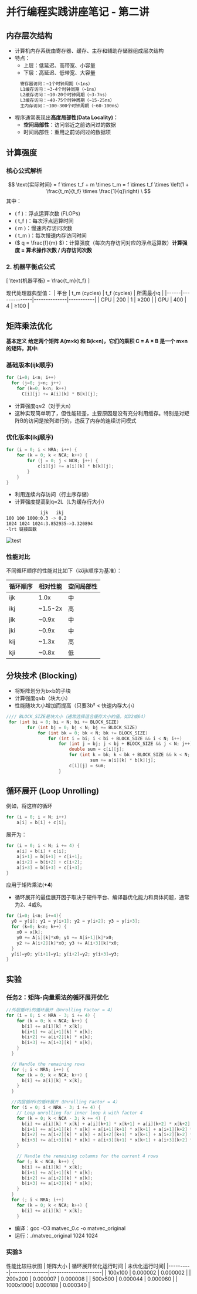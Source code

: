 # 并行编程实践讲座笔记 - 第二讲

## 内存层次结构
- 计算机内存系统由寄存器、缓存、主存和辅助存储器组成层次结构
- 特点：
  - 上层：低延迟、高带宽、小容量
  - 下层：高延迟、低带宽、大容量
  ```bash
    寄存器访问：~1个时钟周期（<1ns）
    L1缓存访问：~3-4个时钟周期（~1ns）
    L2缓存访问：~10-20个时钟周期（~3-7ns）
    L3缓存访问：~40-75个时钟周期（~15-25ns）
    主内存访问：~100-300个时钟周期（~60-100ns）
  ```
- 程序通常表现出**高度局部性(Data Locality)：**
  - **空间局部性**：访问邻近之前访问过的数据
  - 时间局部性：重用之前访问过的数据项

## 计算强度
### 核心公式解析
$$
\text{实际时间} = f \times t_f + m \times t_m = f \times t_f \times \left(1 + \frac{t_m}{t_f} \times \frac{1}{q}\right) \
$$
其中：
- \( f \)：浮点运算次数 (FLOPs)
- \( t_f \)：每次浮点运算时间
- \( m \)：慢速内存访问次数
- \( t_m \)：每次慢速内存访问时间
- \($ q = \frac{f}{m} $\)：计算强度（每次内存访问对应的浮点运算数）**计算强度 = 算术操作次数 / 内存访问次数**


### 2. 机器平衡点公式
\[ \text{机器平衡} = \frac{t_m}{t_f} \]

现代处理器典型值：
| 平台 | t_m (cycles) | t_f (cycles) | 所需最小q |
|------|--------------|--------------|-----------|
| CPU  | 200          | 1            | ≥200      |
| GPU  | 400          | 4            | ≥100      |


## 矩阵乘法优化
**基本定义**
**给定两个矩阵 A(m×k) 和 B(k×n)，它们的乘积 C = A × B 是一个 m×n 的矩阵，其中:**
### 基础版本(ijk顺序)
```c
for (i=0; i<n; i++)
  for (j=0; j<n; j++)
    for (k=0; k<n; k++)
      C[i][j] += A[i][k] * B[k][j];
```
- 计算强度q≈2（对于大n）
- 这种实现简单明了，但性能较差，主要原因是没有充分利用缓存。特别是对矩阵B的访问是按列进行的，违反了内存的连续访问模式

### 优化版本(ikj顺序)
```c
for (i = 0; i < NRA; i++) {
    for (k = 0; k < NCA; k++) {
        for (j = 0; j < NCB; j++) {
            c[i][j] += a[i][k] * b[k][j];
        }
    }
}
```
- 利用连续内存访问（行主序存储）
- 计算强度提高到q≈2L（L为缓存行大小）
```bash
             ijk   ikj
100 100 1000:0.3 -> 0.2
1024 1024 1024:3.852935->3.320894
-lrt 链接函数
```
![test]()
### 性能对比  
不同循环顺序的性能对比如下（以ijk顺序为基准）：

|循环顺序	|相对性能	|空间局部性|
|-------|-------------|--------|
|ijk	|1.0x	|中|
|ikj	|~1.5-2x	|高|
|jik	|~0.9x	|中|
|jki	|~0.9x	|中|
|kij	|~1.3x	|高|
|kji	|~0.8x	|低|
## 分块技术 (Blocking) ##
- 将矩阵划分为b×b的子块
- 计算强度q≈b（块大小）
- 性能随块大小增加而提高（只要3b² < 快速内存大小）
```c
//// BLOCK_SIZE是块大小（通常选择适合缓存大小的值，如32或64）
 for (int bi = 0; bi < N; bi += BLOCK_SIZE)
        for (int bj = 0; bj < N; bj += BLOCK_SIZE)
            for (int bk = 0; bk < N; bk += BLOCK_SIZE)
                for (int i = bi; i < bi + BLOCK_SIZE && i < N; i++)
                    for (int j = bj; j < bj + BLOCK_SIZE && j < N; j++) {
                        double sum = c[i][j];
                        for (int k = bk; k < bk + BLOCK_SIZE && k < N; k++)
                                sum += a[i][k] * b[k][j];
                        c[i][j] = sum;
                    }
```
## 循环展开 (Loop Unrolling) ##
例如，将这样的循环
```c
for (i = 0; i < N; i++)
    a[i] = b[i] + c[i];
```
展开为：
```c
for (i = 0; i < N; i += 4) {
    a[i] = b[i] + c[i];
    a[i+1] = b[i+1] + c[i+1];
    a[i+2] = b[i+2] + c[i+2];
    a[i+3] = b[i+3] + c[i+3];
}
```
应用于矩阵乘法(**+4**)
- 循环展开的最佳展开因子取决于硬件平台、编译器优化能力和具体问题，通常为2、4或8。
```c
for (i=0; i<n; i+=4){
  y0 = y[i]; y1 = y[i+1]; y2 = y[i+2]; y3 = y[i+3];
  for (k=0; k<n; k++) {
    x0 = x[k];
    y0 += A[i][k]*x0; y1 += A[i+1][k]*x0;
    y2 += A[i+2][k]*x0; y3 += A[i+3][k]*x0;
  }
  y[i]=y0; y[i+1]=y1; y[i+2]=y2; y[i+3]=y3;
}
```
## 实验 ##
### 任务2：矩阵-向量乘法的循环展开优化
```c
//外层循环i的循环展开（Unrolling Factor = 4）
for (i = 0; i < NRA - 3; i += 4) {
    for (k = 0; k < NCA; k++) {
      b[i] += a[i][k] * x[k];
      b[i+1] += a[i+1][k] * x[k];
      b[i+2] += a[i+2][k] * x[k];
      b[i+3] += a[i+3][k] * x[k];
    }
  }

  // Handle the remaining rows
  for (; i < NRA; i++) {
    for (k = 0; k < NCA; k++) {
      b[i] += a[i][k] * x[k];
    }
  }

  //内层循环k的循环展开（Unrolling Factor = 4）
  for (i = 0; i < NRA - 3; i += 4) {
    // Loop unrolling for inner loop k with factor 4
    for (k = 0; k < NCA - 3; k += 4) {
      b[i] += a[i][k] * x[k] + a[i][k+1] * x[k+1] + a[i][k+2] * x[k+2] + a[i][k+3] * x[k+3];
      b[i+1] += a[i+1][k] * x[k] + a[i+1][k+1] * x[k+1] + a[i+1][k+2] * x[k+2] + a[i+1][k+3] * x[k+3];
      b[i+2] += a[i+2][k] * x[k] + a[i+2][k+1] * x[k+1] + a[i+2][k+2] * x[k+2] + a[i+2][k+3] * x[k+3];
      b[i+3] += a[i+3][k] * x[k] + a[i+3][k+1] * x[k+1] + a[i+3][k+2] * x[k+2] + a[i+3][k+3] * x[k+3];
    }

    // Handle the remaining columns for the current 4 rows
    for (; k < NCA; k++) {
      b[i] += a[i][k] * x[k];
      b[i+1] += a[i+1][k] * x[k];
      b[i+2] += a[i+2][k] * x[k];
      b[i+3] += a[i+3][k] * x[k];
    }
  }
  for (; i < NRA; i++) 
    for (k = 0; k < NCA; k++) {
      b[i] += a[i][k] * x[k];
    }

```
- 编译：gcc -O3 matvec_0.c -o matvec_original
- 运行：./matvec_original 1024 1024
### 实验3 ##
性能比较柱状图
| 矩阵大小 | 循环展开优化运行时间 |  未优化运行时间|
|----------|----------------|----------------------|
| 100x100  | 0.000002   | 0.000002       |
| 200x200  | 0.000007   | 0.000008  |
| 500x500  | 0.000044   | 0.000060       |
| 1000x1000| 0.000188   |  0.000340        |